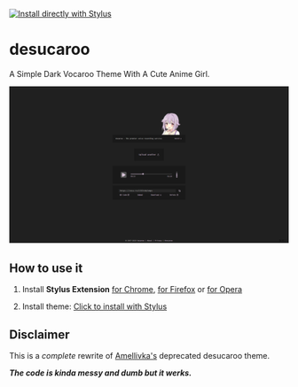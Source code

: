 [![Install directly with Stylus](https://img.shields.io/badge/Install%20%20with-Stylus-00adad.svg?style=for-the-badge&logo=stylus)](https://raw.githubusercontent.com/Aokiare/desucaroo/master/desucaroo.user.css)

# desucaroo

A Simple Dark Vocaroo Theme With A Cute Anime Girl.

![desucaroo](https://raw.githubusercontent.com/Aokiare/desucaroo/master/desucaroo.png)

## How to use it

1. Install **Stylus Extension** [for Chrome](https://chrome.google.com/webstore/detail/stylus/clngdbkpkpeebahjckkjfobafhncgmne), [for Firefox](https://addons.mozilla.org/fr/firefox/addon/styl-us/) or [for Opera](https://addons.opera.com/en-gb/extensions/details/stylus/)

2. Install theme: [Click to install with Stylus](https://raw.githubusercontent.com/Aokiare/desucaroo/master/desucaroo.user.css)

## Disclaimer

This is a _complete_ rewrite of [Amellivka's](https://userstyles.org/styles/172685/desucaroo) deprecated desucaroo theme.

***The code is kinda messy and dumb but it werks.***
